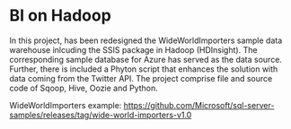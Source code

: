 # BI on Hadoop
In this project, has been redesigned the WideWorldImporters sample data warehouse inlcuding the SSIS package in Hadoop (HDInsight). The corresponding sample database for Azure has served as the data source. Further, there is included a Phyton script that enhances the solution with data coming from the Twitter API. The project comprise file and source code of Sqoop, Hive, Oozie and Python. 

WideWorldImporters example:
https://github.com/Microsoft/sql-server-samples/releases/tag/wide-world-importers-v1.0
